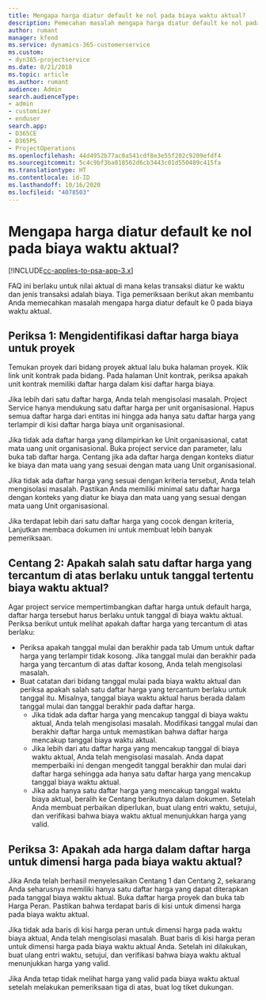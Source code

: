 ```yaml
---
title: Mengapa harga diatur default ke nol pada biaya waktu aktual?
description: Pemecahan masalah mengapa harga diatur default ke nol pada biaya waktu aktual.
author: rumant
manager: kfend
ms.service: dynamics-365-customerservice
ms.custom:
- dyn365-projectservice
ms.date: 8/21/2018
ms.topic: article
ms.author: rumant
audience: Admin
search.audienceType:
- admin
- customizer
- enduser
search.app:
- D365CE
- D365PS
- ProjectOperations
ms.openlocfilehash: 44d4952b77ac0a541cdf8e3e55f202c9209efdf4
ms.sourcegitcommit: 5c4c9bf3ba018562d6cb3443c01d550489c415fa
ms.translationtype: HT
ms.contentlocale: id-ID
ms.lasthandoff: 10/16/2020
ms.locfileid: "4078503"
---
```

# <a name="why-is-the-price-defaulting-to-zero-on-time-cost-actuals"></a>Mengapa harga diatur default ke nol pada biaya waktu aktual?

[!INCLUDE[cc-applies-to-psa-app-3.x](../includes/cc-applies-to-psa-app-3x.md)]

FAQ ini berlaku untuk nilai aktual di mana kelas transaksi diatur ke waktu dan jenis transaksi adalah biaya. Tiga pemeriksaan berikut akan membantu Anda memecahkan masalah mengapa harga diatur default ke 0 pada biaya waktu aktual.
 
## <a name="check-1-identify-the-cost-price-list-for-the-project"></a>Periksa 1: Mengidentifikasi daftar harga biaya untuk proyek

Temukan proyek dari bidang proyek aktual lalu buka halaman proyek. Klik link unit kontrak pada bidang. Pada halaman Unit kontrak, periksa apakah unit kontrak memiliki daftar harga dalam kisi daftar harga biaya.

Jika lebih dari satu daftar harga, Anda telah mengisolasi masalah. Project Service hanya mendukung satu daftar harga per unit organisasional. Hapus semua daftar harga dari entitas ini hingga ada hanya satu daftar harga yang terlampir di kisi daftar harga biaya unit organisasional.

Jika tidak ada daftar harga yang dilampirkan ke Unit organisasional, catat mata uang unit organisasional. Buka project service dan parameter, lalu buka tab daftar harga. Centang jika ada daftar harga dengan konteks diatur ke biaya dan mata uang yang sesuai dengan mata uang Unit organisasional.
 
Jika tidak ada daftar harga yang sesuai dengan kriteria tersebut, Anda telah mengisolasi masalah. Pastikan Anda memiliki minimal satu daftar harga dengan konteks yang diatur ke biaya dan mata uang yang sesuai dengan mata uang Unit organisasional.

Jika terdapat lebih dari satu daftar harga yang cocok dengan kriteria, Lanjutkan membaca dokumen ini untuk membuat lebih banyak pemeriksaan.

## <a name="check-2-are-any-of-the-price-lists-identified-above-valid-for-the-specific-date-of-the-time-cost-actual"></a>Centang 2: Apakah salah satu daftar harga yang tercantum di atas berlaku untuk tanggal tertentu biaya waktu aktual?

Agar project service mempertimbangkan daftar harga untuk default harga, daftar harga tersebut harus berlaku untuk tanggal di biaya waktu aktual. Periksa berikut untuk melihat apakah daftar harga yang tercantum di atas berlaku:

- Periksa apakah tanggal mulai dan berakhir pada tab Umum untuk daftar harga yang terlampir tidak kosong. Jika tanggal mulai dan berakhir pada harga yang tercantum di atas daftar kosong, Anda telah mengisolasi masalah. 
- Buat catatan dari bidang tanggal mulai pada biaya waktu aktual dan periksa apakah salah satu daftar harga yang tercantum berlaku untuk tanggal itu. Misalnya, tanggal biaya waktu aktual harus berada dalam tanggal mulai dan tanggal berakhir pada daftar harga. 
    - Jika tidak ada daftar harga yang mencakup tanggal di biaya waktu aktual, Anda telah mengisolasi masalah. Modifikasi tanggal mulai dan berakhir daftar harga untuk memastikan bahwa daftar harga mencakup tanggal biaya waktu aktual. 
    - Jika lebih dari atu daftar harga yang mencakup tanggal di biaya waktu aktual, Anda telah mengisolasi masalah. Anda dapat memperbaiki ini dengan mengedit tanggal berakhir dan mulai dari daftar harga sehingga ada hanya satu daftar harga yang mencakup tanggal biaya waktu aktual. 
    - Jika ada hanya satu daftar harga yang mencakup tanggal waktu biaya aktual, beralih ke Centang berikutnya dalam dokumen.
Setelah Anda membuat perbaikan diperlukan, buat ulang entri waktu, setujui, dan verifikasi bahwa biaya waktu aktual menunjukkan harga yang valid.

## <a name="check-3-is-there-a-price-in-the-price-list-for-the-pricing-dimensions-on-the-time-cost-actual"></a>Periksa 3: Apakah ada harga dalam daftar harga untuk dimensi harga pada biaya waktu aktual?

Jika Anda telah berhasil menyelesaikan Centang 1 dan Centang 2, sekarang Anda seharusnya memiliki hanya satu daftar harga yang dapat diterapkan pada tanggal biaya waktu aktual. Buka daftar harga proyek dan buka tab Harga Peran. Pastikan bahwa terdapat baris di kisi untuk dimensi harga pada biaya waktu aktual.

Jika tidak ada baris di kisi harga peran untuk dimensi harga pada waktu biaya aktual, Anda telah mengisolasi masalah. Buat baris di kisi harga peran untuk dimensi harga pada biaya waktu aktual Anda. Setelah ini dilakukan, buat ulang entri waktu, setujui, dan verifikasi bahwa biaya waktu aktual menunjukkan harga yang valid.
 
Jika Anda tetap tidak melihat harga yang valid pada biaya waktu aktual setelah melakukan pemeriksaan tiga di atas, buat log tiket dukungan.



